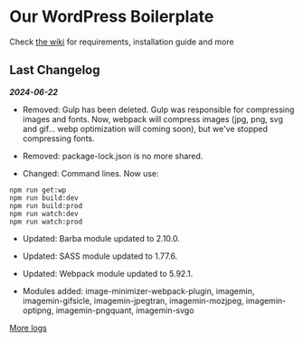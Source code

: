 # Our WordPress Boilerplate

Check [the wiki](https://github.com/studiochampgauche/wordpress-boilerplate/wiki) for requirements, installation guide and more

## Last Changelog

***2024-06-22***
- Removed: Gulp has been deleted. Gulp was responsible for compressing images and fonts. Now, webpack will compress images (jpg, png, svg and gif... webp optimization will coming soon), but we've stopped compressing fonts.

- Removed: package-lock.json is no more shared.

- Changed: Command lines. Now use:
```
npm run get:wp
npm run build:dev
npm run build:prod
npm run watch:dev
npm run watch:prod
```

- Updated: Barba module updated to 2.10.0.

- Updated: SASS module updated to 1.77.6.

- Updated: Webpack module updated to 5.92.1.

- Modules added: image-minimizer-webpack-plugin, imagemin, imagemin-gifsicle, imagemin-jpegtran, imagemin-mozjpeg, imagemin-optipng, imagemin-pngquant, imagemin-svgo


[More logs](https://github.com/studiochampgauche/wordpress-boilerplate/wiki/Changelog)